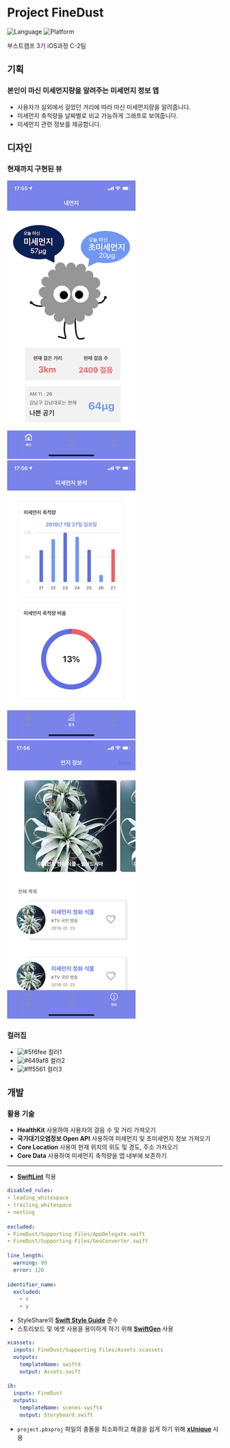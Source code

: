 # Project FineDust

![Language](https://img.shields.io/badge/swift-4.2-orange.svg)
![Platform](https://img.shields.io/badge/platform-ios-lightgrey.svg)

부스트캠프 3기 iOS과정 C-2팀

## 기획

### 본인이 마신 미세먼지량을 알려주는 미세먼지 정보 앱

- 사용자가 실외에서 걸었던 거리에 따라 마신 미세먼지량을 알려줍니다.
- 미세먼지 축적량을 날짜별로 비교 가능하게 그래프로 보여줍니다.
- 미세먼지 관련 정보를 제공합니다.

## 디자인

### 현재까지 구현된 뷰

![1](./images/1.PNG)
![2](./images/2.PNG)
![3](./images/3.PNG)

### 컬러칩

- ![#5f6fee](https://placehold.it/15/5f6fee/000000?text=+) 컬러1
- ![#649af8](https://placehold.it/15/649af8/000000?text=+) 컬러2
- ![#ff5561](https://placehold.it/15/ff5561/000000?text=+) 컬러3

## 개발

### 활용 기술

- **HealthKit** 사용하여 사용자의 걸음 수 및 거리 가져오기
- **국가대기오염정보 Open API** 사용하여 미세먼지 및 초미세먼지 정보 가져오기
- **Core Location** 사용여 현재 위치의 위도 및 경도, 주소 가져오기
- **Core Data** 사용하여 미세먼지 축적량을 앱 내부에 보존하기

---

- **[SwiftLint](https://github.com/realm/SwiftLint)** 적용

```yaml
disabled_rules:
- leading_whitespace
- trailing_whitespace
- nesting

excluded:
- FineDust/Supporting Files/AppDelegate.swift
- FineDust/Supporting Files/GeoConverter.swift

line_length:
  warning: 99
  error: 120

identifier_name:
  excluded:
    - x
    - y
```

- StyleShare의 **[Swift Style Guide](https://github.com/StyleShare/swift-style-guide)** 준수
- 스토리보드 및 에셋 사용을 용이하게 하기 위해 **[SwiftGen](https://github.com/SwiftGen/SwiftGen)** 사용

```yaml
xcassets:
  inputs: FineDust/Supporting Files/Assets.xcassets
  outputs:
    templateName: swift4
    output: Assets.swift

ib:
  inputs: FineDust
  outputs:
    templateName: scenes-swift4
    output: Storyboard.swift
```

- `project.pbxproj` 파일의 충돌을 최소화하고 해결을 쉽게 하기 위해 **[xUnique](https://github.com/truebit/xUnique)** 사용
